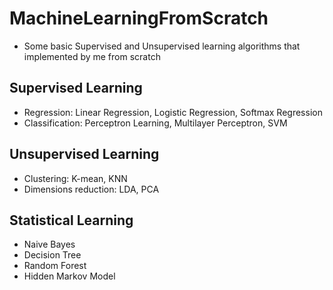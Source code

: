 # MachineLearningFromScratch
- Some basic Supervised and Unsupervised learning algorithms that implemented by me from scratch

## Supervised Learning
- Regression: Linear Regression, Logistic Regression, Softmax Regression
- Classification: Perceptron Learning, Multilayer Perceptron, SVM

## Unsupervised Learning
- Clustering: K-mean, KNN
- Dimensions reduction: LDA, PCA

## Statistical Learning
- Naive Bayes
- Decision Tree
- Random Forest
- Hidden Markov Model
